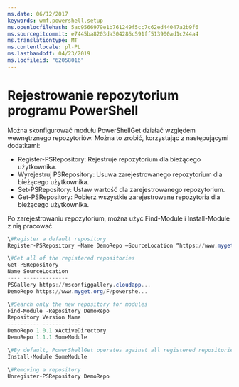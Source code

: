 ```yaml
---
ms.date: 06/12/2017
keywords: wmf,powershell,setup
ms.openlocfilehash: 5ac9566979e1b761249f5cc7c62ed44047a2b9f6
ms.sourcegitcommit: e7445ba8203da304286c591ff513900ad1c244a4
ms.translationtype: MT
ms.contentlocale: pl-PL
ms.lasthandoff: 04/23/2019
ms.locfileid: "62058016"
---
```

# <a name="register-a-powershell-repository"></a>Rejestrowanie repozytorium programu PowerShell
Można skonfigurować modułu PowerShellGet działać względem wewnętrznego repozytoriów. Można to zrobić, korzystając z następującymi dodatkami:
- Register-PSRepository: Rejestruje repozytorium dla bieżącego użytkownika.
- Wyrejestruj PSRepository: Usuwa zarejestrowanego repozytorium dla bieżącego użytkownika.
- Set-PSRepository: Ustaw wartość dla zarejestrowanego repozytorium.
- Get-PSRepository: Pobierz wszystkie zarejestrowane repozytoria dla bieżącego użytkownika.

Po zarejestrowaniu repozytorium, można użyć Find-Module i Install-Module z nią pracować.

```powershell
\#Register a default repository
Register-PSRepository –Name DemoRepo –SourceLocation “https://www.myget.org/F/powershellgetdemo/api/v2” –PublishLocation “<https://www.myget.org/F/powershellgetdemo/api/v2>/package” –InstallationPolicy –Trusted

\#Get all of the registered repositories
Get-PSRepository
Name SourceLocation
---- --------------
PSGallery https://msconfiggallery.cloudapp...
DemoRepo https://www.myget.org/F/powershe...

\#Search only the new repository for modules
Find-Module -Repository DemoRepo
Repository Version Name
---------- ------- ----
DemoRepo 1.0.1 xActiveDirectory
DemoRepo 1.1.1 SomeModule

\#By default, PowerShellGet operates against all registered repositories when none is specified. In this example, the “SomeModule” module is installed from the DemoRepo.
Install-Module SomeModule

\#Removing a repository
Unregister-PSRepository DemoRepo
```
